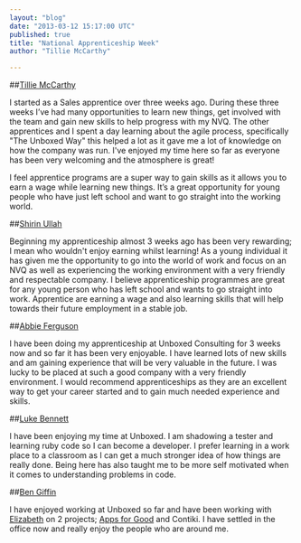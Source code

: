 ```yaml
---
layout: "blog"
date: "2013-03-12 15:17:00 UTC"
published: true
title: "National Apprenticeship Week"
author: "Tillie McCarthy"

---
```


##[Tillie McCarthy](/people/tillie-mccarthy)  I started as a Sales apprentice over three weeks ago. During these three weeks I’ve had many opportunities to learn new things, get involved with the team and gain new skills to help progress with my NVQ. The other apprentices and I spent a day learning about the agile process, specifically "The Unboxed Way" this helped a lot as it gave me a lot of knowledge on how the company was run. I've enjoyed my time here so far as everyone has been very welcoming and the atmosphere is great!   I feel apprentice programs are a super way to gain skills as it allows you to earn a wage while learning new things. It’s a great opportunity for young people who have just left school and want to go straight into the working world.   ##[Shirin Ullah](/people/shirin-ullah)  Beginning my apprenticeship almost 3 weeks ago has been very rewarding; I mean who wouldn't enjoy earning whilst learning! As a young individual it has given me the opportunity to go into the world of work and focus on an NVQ as well as experiencing the working environment with a very friendly and respectable company. I believe apprenticeship programmes are great for any young person who has left school and wants to go straight into work. Apprentice are earning a wage and also learning skills that will help towards their future employment in a stable job.  ##[Abbie Ferguson](/people/abbie-ferguson)  I have been doing my apprenticeship at Unboxed Consulting for 3 weeks now and so far it has been very enjoyable. I have learned lots of new skills and am gaining experience that will be very valuable in the future. I was lucky to be placed at such a good company with a very friendly environment. I would recommend apprenticeships as they are an excellent way to get your career started and to gain much needed experience and skills.  ##[Luke Bennett](/people/luke-bennett)  I have been enjoying my time at Unboxed. I am shadowing a tester and learning ruby code so I can become a developer. I prefer learning in a work place to a classroom as I can get a much stronger idea of how things are really done. Being here has also taught me to be more self motivated when it comes to understanding problems in code.  ##[Ben Giffin](/people/benjamin-giffin)  I have enjoyed working at Unboxed so far and have been working with [Elizabeth](/people/elizabeth-curson) on 2 projects; [Apps for Good](/case-studies/apps-for-good) and Contiki. I have settled in the office now and really enjoy the people who are around me.



